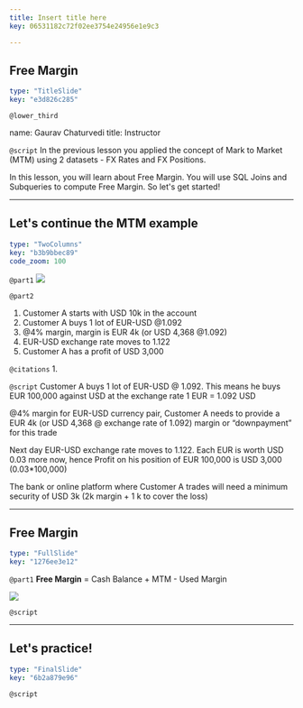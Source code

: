 ```yaml
---
title: Insert title here
key: 06531182c72f02ee3754e24956e1e9c3

---
```

## Free Margin

```yaml
type: "TitleSlide"
key: "e3d826c285"
```

`@lower_third`

name: Gaurav Chaturvedi
title: Instructor


`@script`
In the previous lesson you applied the concept of Mark to Market (MTM) using 2 datasets - FX Rates and FX Positions. 

In this lesson, you will learn about Free Margin. You will use SQL Joins and Subqueries to compute Free Margin. So let's get started!


---
## Let's continue the MTM example

```yaml
type: "TwoColumns"
key: "b3b9bbec89"
code_zoom: 100
```

`@part1`
![](https://assets.datacamp.com/production/repositories/5112/datasets/66a8c45645c49245006cbad5f860d01f4bccc2a7/Screen%20Shot%202019-06-13%20at%208.35.46%20PM.png)


`@part2`
1. Customer A starts with USD 10k in the account   
1. Customer A buys 1 lot of EUR-USD @1.092   
1. @4% margin, margin is EUR 4k (or USD 4,368 @1.092)
1. EUR-USD exchange rate moves to 1.122
1. Customer A has a profit of USD 3,000


`@citations`
1.


`@script`
Customer A buys 1 lot of EUR-USD @ 1.092. This means he buys EUR 100,000 against USD at the exchange rate 1 EUR = 1.092 USD

@4% margin for EUR-USD currency pair, Customer A needs to provide a EUR 4k (or USD 4,368 @ exchange rate of 1.092) margin or “downpayment” for this trade

Next day EUR-USD exchange rate moves to 1.122. Each EUR is worth USD 0.03 more now, hence Profit on his position of EUR 100,000 is USD 3,000 (0.03*100,000)

The bank or online platform where Customer A trades  will need a minimum security of USD 3k (2k margin + 1 k to cover the loss)


---
## Free Margin 

```yaml
type: "FullSlide"
key: "1276ee3e12"
```

`@part1`
**Free Margin** = Cash Balance + MTM - Used Margin




![](https://assets.datacamp.com/production/repositories/5112/datasets/d389e407a36c1e77f57d48e4c8bcf235fd2b60a9/Freemargin.png)


`@script`



---
## Let's practice!

```yaml
type: "FinalSlide"
key: "6b2a879e96"
```

`@script`


